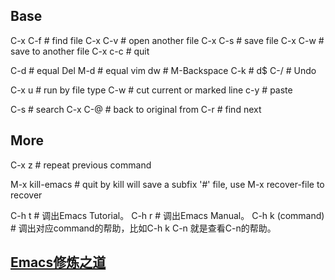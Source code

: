 ## Base
C-x C-f # find file
C-x C-v # open another file
C-x C-s # save file
C-x C-w # save to another file
C-x c-c # quit

C-d # equal Del
M-d # equal vim dw # M-Backspace
C-k # d$
C-/ # Undo


C-x u # run by file type
C-w   # cut current or marked line
c-y   # paste

C-s   # search
C-x C-@ # back to original from
C-r   # find next

## More
C-x z # repeat previous command

M-x kill-emacs # quit by kill
will save a subfix '#' file, use M-x recover-file to recover

C-h t # 调出Emacs Tutorial。
C-h r # 调出Emacs Manual。
C-h k (command) # 调出对应command的帮助，比如C-h k C-n 就是查看C-n的帮助。

## [Emacs修炼之道](http://xlambda.com/blog/2013/01/08/the-pragmatic-emacser/)
